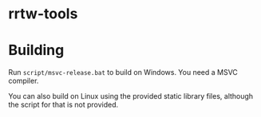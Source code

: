 # rrtw-tools
# Building
Run `script/msvc-release.bat` to build on Windows. You need a MSVC compiler.

You can also build on Linux using the provided static library files, although the script for that is not provided.
